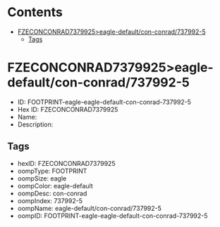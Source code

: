 



Contents
========

* [FZECONCONRAD7379925>eagle-default/con-conrad/737992-5](#fzeconconrad7379925eagle-defaultcon-conrad737992-5)
	* [Tags](#tags)

# FZECONCONRAD7379925>eagle-default/con-conrad/737992-5

- ID: FOOTPRINT-eagle-eagle-default-con-conrad-737992-5
- Hex ID: FZECONCONRAD7379925
- Name: 
- Description: 

## Tags

- hexID: FZECONCONRAD7379925
- oompType: FOOTPRINT
- oompSize: eagle
- oompColor: eagle-default
- oompDesc: con-conrad
- oompIndex: 737992-5
- oompName: eagle-default/con-conrad/737992-5
- oompID: FOOTPRINT-eagle-eagle-default-con-conrad-737992-5
